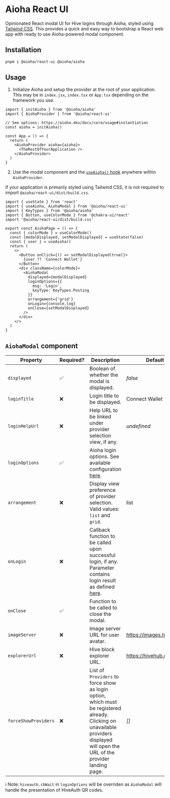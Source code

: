 # Aioha React UI

Opinionated React modal UI for Hive logins through Aioha, styled using [Tailwind CSS](https://tailwindcss.com). This provides a quick and easy way to bootstrap a React web app with ready to use Aioha-powered modal component.

## Installation

```sh
pnpm i @aioha/react-ui @aioha/aioha
```

## Usage

1. Initialize Aioha and setup the provider at the root of your application. This may be in `index.jsx`, `index.tsx` or `App.tsx` depending on the framework you use.

```tsx
import { initAioha } from '@aioha/aioha'
import { AiohaProvider } from '@aioha/react-ui'

// See options: https://aioha.dev/docs/core/usage#instantiation
const aioha = initAioha()

const App = () => {
  return (
    <AiohaProvider aioha={aioha}>
      <TheRestOfYourApplication />
    </AiohaProvider>
  )
}
```

2. Use the modal component and the [`useAioha()` hook](https://aioha.dev/docs/framework/react#usage) anywhere within `AiohaProvider`.

If your application is primarily styled using Tailwind CSS, it is not required to import `@aioha/react-ui/dist/build.css`.

```tsx
import { useState } from 'react'
import { useAioha, AiohaModal } from '@aioha/react-ui'
import { KeyTypes } from '@aioha/aioha'
import { Button, useColorMode } from '@chakra-ui/react'
import '@aioha/react-ui/dist/build.css'

export const AiohaPage = () => {
  const { colorMode } = useColorMode()
  const [modalDisplayed, setModalDisplayed] = useState(false)
  const { user } = useAioha()
  return (
    <>
      <Button onClick={() => setModalDisplayed(true)}>
        {user ?? 'Connect Wallet'}
      </Button>
      <div className={colorMode}>
        <AiohaModal
          displayed={modalDisplayed}
          loginOptions={{
            msg: 'Login',
            keyType: KeyTypes.Posting
          }}
          arrangement={'grid'}
          onLogin={console.log}
          onClose={setModalDisplayed}
        />
      </div>
    </>
  )
}
```

## `AiohaModal` component

|Property|Required?|Description|Default|
|-|-|-|-|
|`displayed`|✅|Boolean of whether the modal is displayed.|*false*|
|`loginTitle`|❌|Login title to be displayed.|Connect Wallet|
|`loginHelpUrl`|❌|Help URL to be linked under provider selection view, if any.|*undefined*|
|`loginOptions`|✅|Aioha login options. See available configuration [here](https://aioha.dev/docs/core/usage#login).||
|`arrangement`|❌|Display view preference of provider selection. Valid values: `list` and `grid`.|list|
|`onLogin`|❌|Callback function to be called upon successful login, if any. Parameter contains login result as defined [here](https://aioha.dev/docs/core/usage#login).|
|`onClose`|✅|Function to be called to close the modal.||
|`imageServer`|❌|Image server URL for user avatar.|https://images.hive.blog|
|`explorerUrl`|❌|Hive block explorer URL.|https://hivehub.dev|
|`forceShowProviders`|❌|List of `Providers` to force show as login option, which must be registered already. Clicking on unavailable providers displayed will open the URL of the provider landing page.|*[]*|

ℹ️ Note: `hiveauth.cbWait` in `loginOptions` will be overriden as `AiohaModal` will handle the presentation of HiveAuth QR codes.